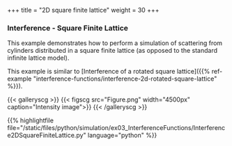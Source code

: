 +++
title = "2D square finite lattice"
weight = 30
+++

### Interference - Square Finite Lattice

This example demonstrates how to perform a simulation of scattering from cylinders distributed in a square finite lattice (as opposed to the standard infinite lattice model).

This example is similar to [Interference of a rotated square lattice]({{% ref-example "interference-functions/interference-2d-rotated-square-lattice" %}}).

{{< galleryscg >}}
{{< figscg src="Figure.png" width="4500px" caption="Intensity image">}}
{{< /galleryscg >}}

{{% highlightfile file="/static/files/python/simulation/ex03_InterferenceFunctions/Interference2DSquareFiniteLattice.py" language="python" %}}
